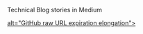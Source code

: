 Technical Blog stories in Medium

<a target="_blank"
href="https://medium.com/@kbpoovanna/github-raw-url-expiration-time-elongation-3fe46a99548b">
alt="GitHub raw URL expiration elongation"></a>
